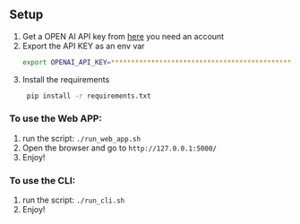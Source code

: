 ## Setup

1. Get a OPEN AI API key from [here](https://beta.openai.com/account/api-keys) you need an account
2. Export the API KEY as an env var
   ```bash
   export OPENAI_API_KEY=***************************************************
   ```
3. Install the requirements
   ```bash
    pip install -r requirements.txt
   ``` 

### To use the Web APP:
1. run the script: `./run_web_app.sh`
2. Open the browser and go to `http://127.0.0.1:5000/`
3. Enjoy!

### To use the CLI:
1. run the script: `./run_cli.sh`
2. Enjoy!